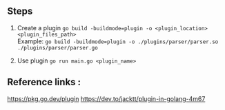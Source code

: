 ## Steps 
1. Create a plugin 
`go build -buildmode=plugin -o <plugin_location> <plugin_files_path>`
<br>Example:
`go build -buildmode=plugin -o ./plugins/parser/parser.so ./plugins/parser/parser.go`

2. Use plugin
`go run main.go <plugin_name>`


## Reference links :
https://pkg.go.dev/plugin
https://dev.to/jacktt/plugin-in-golang-4m67
